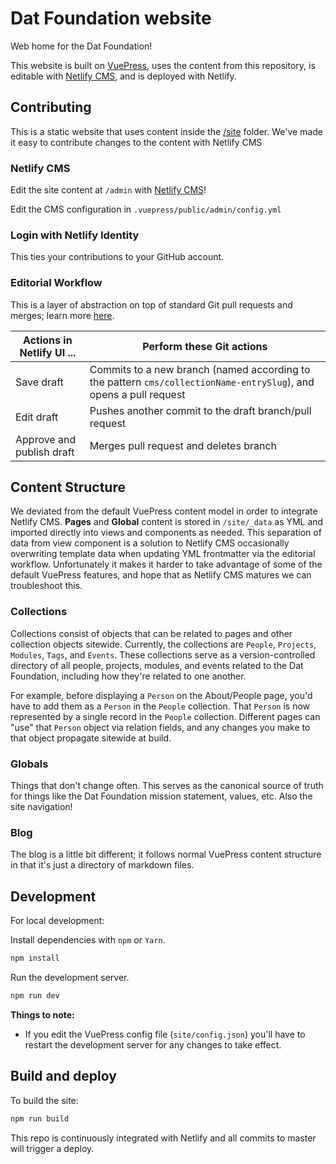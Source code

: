 # Dat Foundation website

Web home for the Dat Foundation!

This website is built on [VuePress](https://vuepress.vuejs.org/), uses the content from this repository, is editable with [Netlify CMS](https://www.netlifycms.org/), and is deployed with Netlify. 

## Contributing

This is a static website that uses content inside the [/site](/site) folder. We've made it easy to contribute changes to the content with Netlify CMS

### Netlify CMS

Edit the site content at `/admin` with [Netlify CMS](https://www.netlifycms.org/)!

Edit the CMS configuration in `.vuepress/public/admin/config.yml`

### Login with Netlify Identity
This ties your contributions to your GitHub account.

### Editorial Workflow
This is a layer of abstraction on top of standard Git pull requests and merges; learn more [here](https://www.netlifycms.org/docs/configuration-options/#publish-mode).

| Actions in Netlify UI ... | Perform these Git actions                                                                                         |
| ------------------------- | ----------------------------------------------------------------------------------------------------------------- |
| Save draft                | Commits to a new branch (named according to the pattern `cms/collectionName-entrySlug`), and opens a pull request |
| Edit draft                | Pushes another commit to the draft branch/pull request                                                            |
| Approve and publish draft | Merges pull request and deletes branch                                                                            |


## Content Structure
We deviated from the default VuePress content model in order to integrate Netlify CMS. **Pages** and **Global** content is stored in `/site/_data` as YML and imported directly into views and components as needed. This separation of data from view component is a solution to Netlify CMS occasionally overwriting template data when updating YML frontmatter via the editorial workflow. Unfortunately it makes it harder to take advantage of some of the default VuePress features, and hope that as Netlify CMS matures we can troubleshoot this.


### Collections
Collections consist of objects that can be related to pages and other collection objects sitewide. Currently, the collections are `People`, `Projects`, `Modules`, `Tags`, and `Events`. These collections serve as a version-controlled directory of all people, projects, modules, and events related to the Dat Foundation, including how they're related to one another.

For example, before displaying a `Person` on the About/People page, you'd have to add them as a `Person` in the `People` collection. That `Person` is now represented by a single record in the `People` collection. Different pages can "use" that `Person` object via relation fields, and any changes you make to that object propagate sitewide at build.

### Globals
Things that don't change often. This serves as the canonical source of truth for things like the Dat Foundation mission statement, values, etc. Also the site navigation!

### Blog
The blog is a little bit different; it follows normal VuePress content structure in that it's just a directory of markdown files.


## Development

For local development:

Install dependencies with `npm` or `Yarn`.

```bash 
npm install
```

Run the development server.

```bash
npm run dev 
```

**Things to note:**
- If you edit the VuePress config file (`site/config.json`) you'll have to restart the development server for any changes to take effect.


## Build and deploy

To build the site: 
```bash
npm run build 
```

This repo is continuously integrated with Netlify and all commits to master will trigger a deploy.
